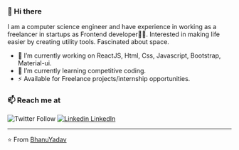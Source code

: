 ### 👋 Hi there 
I am a computer science engineer and have experience in working as a freelancer in startups as Frontend developer👨‍💻. Interested in making life easier by creating utility tools. Fascinated about space.


- 🔭 I’m currently working on ReactJS, Html, Css, Javascript, Bootstrap, Material-ui.
- 🌱 I’m currently learning competitive coding.
- ⚡  Available for Freelance projects/internship opportunities.

### 📫 Reach me at 
![Twitter Follow](https://img.shields.io/twitter/follow/vansh_kapoor_?style=social)
[![Linkedin](https://i.stack.imgur.com/gVE0j.png) LinkedIn](https://www.linkedin.com/in/vansh-kapoor-62a938169/)

---
⭐️ From [BhanuYadav](https://github.com/bhanuyadav)

